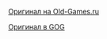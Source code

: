 [Оригинал на Old-Games.ru](https://www.old-games.ru/game/185.html)

[Оригинал в GOG](https://www.gog.com/game/syndicate)